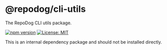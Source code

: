 # @repodog/cli-utils

The RepoDog CLI utils package.

[![npm version](https://badge.fury.io/js/%40repodog%2Fcli-utils.svg)](https://badge.fury.io/js/%40repodog%2Fcli-utils)
[![License: MIT](https://img.shields.io/badge/License-MIT-yellow.svg)](LICENSE)

This is an internal dependency package and should not be installed directly.
